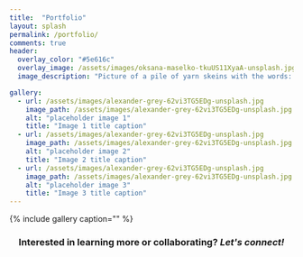 ```yaml
---
title:  "Portfolio"
layout: splash
permalink: /portfolio/
comments: true
header:
  overlay_color: "#5e616c"
  overlay_image: /assets/images/oksana-maselko-tkuUS11XyaA-unsplash.jpg
  image_description: "Picture of a pile of yarn skeins with the words: Portfolio."

gallery:
  - url: /assets/images/alexander-grey-62vi3TG5EDg-unsplash.jpg
    image_path: /assets/images/alexander-grey-62vi3TG5EDg-unsplash.jpg
    alt: "placeholder image 1"
    title: "Image 1 title caption"
  - url: /assets/images/alexander-grey-62vi3TG5EDg-unsplash.jpg
    image_path: /assets/images/alexander-grey-62vi3TG5EDg-unsplash.jpg
    alt: "placeholder image 2"
    title: "Image 2 title caption"
  - url: /assets/images/alexander-grey-62vi3TG5EDg-unsplash.jpg
    image_path: /assets/images/alexander-grey-62vi3TG5EDg-unsplash.jpg
    alt: "placeholder image 3"
    title: "Image 3 title caption"
---
```


{% include gallery caption="" %}

<h3 style="text-align: center;">Interested in learning more or collaborating? <em>Let's connect!</em></h3>

